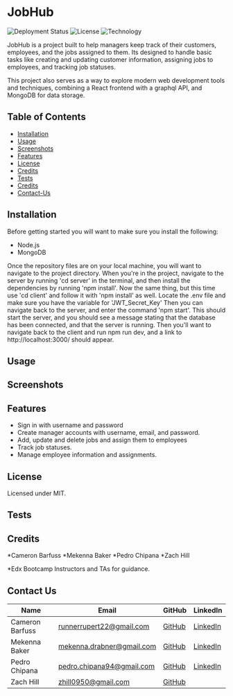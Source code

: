 # JobHub

![Deployment Status](https://img.shields.io/badge/render-deployed-green) ![License](https://img.shields.io/badge/license-MIT-yellow) ![Technology](https://img.shields.io/badge/tech-TypeScript-blue)

JobHub is a project built to help managers keep track of their customers, employees, and the jobs assigned to them. 
Its designed to handle basic tasks like creating and updating customer information, assigning jobs to employees, and
tracking job statuses. 

This project also serves as a way to explore modern web development tools and techniques, combining a React frontend 
with a graphql API, and MongoDB for data storage.



## Table of Contents

- [Installation](#installation)
- [Usage](#usage)
- [Screenshots](#screenshots)
- [Features](#features)
- [License](#license)
- [Credits](#credits)
- [Tests](#tests)
- [Credits](#credits)
- [Contact-Us](#contact-us)

## Installation

Before getting started you will want to make sure you install the following: 

* Node.js
* MongoDB

Once the repository files are on your local machine, you will want to navigate to the project directory. 
When you're in the project, navigate to the server by running 'cd server' in the terminal, and then install the dependencies by running 'npm install'. 
Now the same thing, but this time use 'cd client' and follow it with 'npm install' as well.
Locate the .env file and make sure you have the variable for 'JWT_Secret_Key'
Then you can navigate back to the server, and enter the command 'npm start'. This should start the server, and you should see a message stating that the
database has been connected, and that the server is running. 
Then you'll want to navigate back to the client and run npm run dev, and a link to http://localhost:3000/ should appear. 


## Usage



## Screenshots






## Features

* Sign in with username and password
* Create manager accounts with username, email, and password.
* Add, update and delete jobs and assign them to employees
* Track  job statuses. 
* Manage employee information and assignments.


## License

Licensed under MIT.


## Tests




## Credits

*Cameron Barfuss
*Mekenna Baker
*Pedro Chipana
*Zach Hill

*Edx Bootcamp Instructors and TAs for guidance.


## Contact Us


| Name                | Email                      | GitHub                                    | LinkedIn                                                           |
|---------------------|----------------------------|-------------------------------------------|--------------------------------------------------------------------|
| Cameron Barfuss     | runnerrupert22@gmail.com   | [GitHub](https://github.com/Runnerrupert) | [LinkedIn](https://www.linkedin.com/in/cameron-barfuss-aa6217235/) |
| Mekenna Baker       | mekenna.drabner@gmail.com  | [GitHub](https://github.com/Mekenna-Baker)| [LinkedIn](https://www.linkedin.com/in/mekenna--baker/)            |
| Pedro Chipana       | pedro.chipana94@gmail.com  | [GitHub](https://github.com/PeruvPowWow)  | [LinkedIn](https://www.linkedin.com/in/pedro-chipana-984b5a119/)   |
| Zach Hill           | zhill0950@gmail.com        | [GitHub](https://github.com/zhill0950)    |                                                                    |